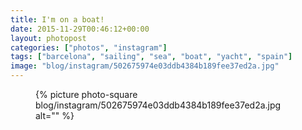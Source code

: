 ```yaml
---
title: I'm on a boat!
date: 2015-11-29T00:46:12+00:00
layout: photopost
categories: ["photos", "instagram"]
tags: ["barcelona", "sailing", "sea", "boat", "yacht", "spain"]
image: "blog/instagram/502675974e03ddb4384b189fee37ed2a.jpg"
---
```


<figure class="photo photo--square">
  {% picture photo-square blog/instagram/502675974e03ddb4384b189fee37ed2a.jpg alt="" %}
</figure>


